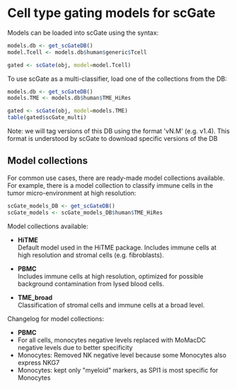 # Cell type gating models for scGate

Models can be loaded into scGate using the syntax:

``` r
models.db <- get_scGateDB()
model.Tcell <- models.db$human$generic$Tcell

gated <- scGate(obj, model=model.Tcell)
```

To use scGate as a multi-classifier, load one of the collections from the DB:

``` r
models.db <- get_scGateDB()
models.TME <- models.db$human$TME_HiRes

gated <- scGate(obj, model=models.TME)
table(gated$scGate_multi)
```

Note: we will tag versions of this DB using the format 'vN.M' (e.g. v1.4). This format is understood by scGate to download specific versions of the DB

## Model collections

For common use cases, there are ready-made model collections available. For example, there is a model collection to classify immune cells in the tumor micro-environment at high resolution:

``` r
scGate_models_DB <- get_scGateDB()
scGate_models <- scGate_models_DB$human$TME_HiRes
```

Model collections available:

-   **HiTME** <br> Default model used in the HiTME package. Includes immune cells at high resolution and stromal cells (e.g. fibroblasts).

-   **PBMC** <br> Includes immune cells at high resolution, optimized for possible background contamination from lysed blood cells.

-   **TME_broad** <br> Classification of stromal cells and immune cells at a broad level.

Changelog for model collections:
-   **PBMC**
  - For all cells, monocytes negative levels replaced with MoMacDC negative levels due to better specificity
  - Monocytes: Removed NK negative level because some Monocytes also express NKG7
  - Monocytes: kept only "myeloid" markers, as SPI1 is most specific for Monocytes